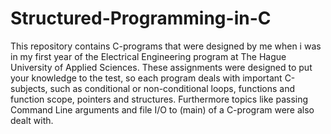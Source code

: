 # Structured-Programming-in-C
This repository contains C-programs that were designed by me when i was in my first year of the Electrical Engineering program at The Hague University of Applied Sciences. These assignments were designed to put your knowledge to the test, so each program deals with important C-subjects, such as conditional or non-conditional loops, functions and function scope, pointers and structures. Furthermore topics like passing Command Line arguments and file I/O to (main) of a C-program were also dealt with. 
